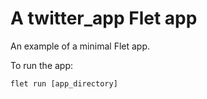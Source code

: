 # A twitter_app Flet app

An example of a minimal Flet app.

To run the app:

```
flet run [app_directory]
```
